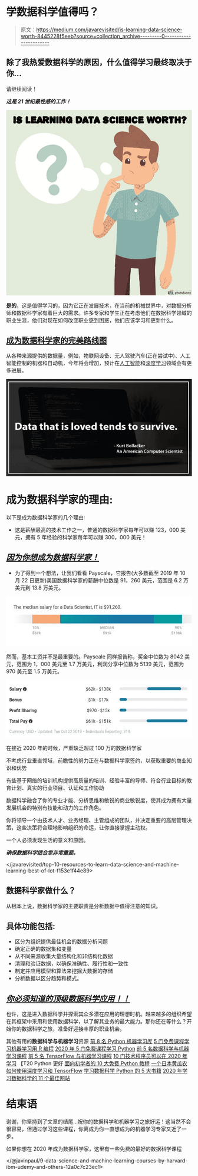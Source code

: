 # 学数据科学值得吗？

> 原文：<https://medium.com/javarevisited/is-learning-data-science-worth-8445228f5eeb?source=collection_archive---------0----------------------->

## 除了我热爱数据科学的原因，什么值得学习最终取决于你...

请继续阅读！

***这是 21 世纪最性感的工作！***

![](img/24001c8ece7bbeaa4cff4d9fc23f62ea.png)

**是的**，这是值得学习的，因为它正在发展技术，在当前的机械世界中，对数据分析师和数据科学家有着巨大的需求。许多专家和学生正在考虑他们在数据科学领域的职业生涯，他们对现在如何改变职业感到困惑，他们应该学习和更新什么。

## [成为数据科学家的完美路线图](https://techvidvan.com/tutorials/how-to-become-a-data-scientist/)

从各种来源提供的数据量，例如，物联网设备、无人驾驶汽车(正在尝试中)、人工智能控制的机器和自动机，今年将会增加，预计在[人工智能](https://javarevisited.blogspot.com/2019/10/top-5-courses-to-learn-artificial-intelligence-AI.html)和[深度学习](https://hackernoon.com/10-machine-learning-data-science-and-deep-learning-courses-for-programmers-7edc56078cde)领域会有更多进展。

![](img/68febec2f5dad0fdde9331a3e80e494a.png)

# 成为数据科学家的理由:

以下是成为数据科学家的几个理由:

*   这是薪酬最高的技术工作之一，普通的数据科学家每年可以赚 123，000 美元，拥有 5 年经验的科学家每年可以赚 300，000 美元！

## [***因为你想成为数据科学家！***](https://techvidvan.com/tutorials/what-is-data-science/)

*   为了得到一个想法，让我们看看 Payscale，它报告(大多数截至 2019 年 10 月 22 日更新)美国数据科学家的薪酬中位数是 91，260 美元，范围是 6.2 万美元到 13.8 万美元。

[![](img/9fec745d3ca534164aa4a4c8a9f1992d.png)](https://medium.com/javarevisited/these-are-the-highest-paying-tech-jobs-programmers-can-aim-to-increase-their-pay-c59e1eeb6904?source=post_page-----36ba58865681----------------------)

然而，基本工资并不是最重要的。Payscale 同样报告称，奖金中位数为 8042 美元，范围为 1，000 美元至 1.7 万美元，利润分享中位数为 5139 美元，范围为 970 美元至 1.5 万美元。

![](img/2c455254ca9e5e7deab809dc2878a9bb.png)

在接近 2020 年的时候，严重缺乏超过 100 万的数据科学家

不考虑行业垂直领域，前瞻性的努力正在与数据科学家签约，以获取重要的商业知识和优势

有些基于网络的培训机构提供高质量的培训、经验丰富的导师、符合行业目标的教育计划、真实的行业项目、认证和工作协助

数据科学融合了你的专业才能、分析思维和敏锐的商业敏锐度，使其成为拥有大量发展机会的特别有技能和动力的工作角色。

你将领导一个由技术人才、业务经理、主管组成的团队，并决定重要的高层管理决策，这些决策将合理地影响组织的命运，让你直接掌握主动权。

一个人必须发现生活的意义和原因。

***确保数据科学适合您非常重要。***

</javarevisited/top-10-resources-to-learn-data-science-and-machine-learning-best-of-lot-f153e1f44e89>  

## 数据科学家做什么？

从根本上说，数据科学家的主要职责是分析数据中值得注意的知识。

## 具体功能包括:

*   区分为组织提供最佳机会的数据分析问题
*   确定正确的数据集和变量
*   从不同来源收集大量结构化和非结构化数据
*   清理和验证数据，以确保准确性、履行性和一致性
*   制定并应用模型和算法来挖掘大数据的存储
*   分析数据以区分趋势和模式。

## [***你必须知道的顶级数据科学应用！！***](https://techvidvan.com/tutorials/data-science-applications/)

也许，这是进入数据科学并探索其众多潜在应用的理想时机。越来越多的组织希望在其框架中采用和使用数据科学，以了解其业务的最大能力。那你还在等什么？开始你的数据科学之旅，准备好迎接丰厚的职业机会。

其他有用的**数据科学与机器学习**资源
[前 8 名 Python 机器学习库](https://javarevisited.blogspot.com/2018/10/top-8-python-libraries-for-data-science-machine-learning.html)
[5 门免费课程学习机器学习用 R 编程](http://www.java67.com/2018/09/top-5-free-R-programming-courses-for-Data-Science-Machine-Learning-Programmers.html)
[2020 年 5 门免费课程学习 Python](http://www.java67.com/2018/02/5-free-python-online-courses-for-beginners.html)
[前 5 名数据科学与机器学习课程](https://hackernoon.com/top-5-data-science-and-machine-learning-course-for-programmers-e724cfb9940a)
[前 5 名 TensorFlow 与机器学习课程](https://hackernoon.com/top-5-tensorflow-and-ml-courses-for-programmers-8b30111cad2c)
[10 门技术程序员可以在 2020 年学习](http://www.java67.com/2018/01/top-10-web-mobile-and-big-data-framework-libraries-technologies-programmers-should-learn-in-2018.html) 【T20 Python 更好
[面向初学者的 10 大免费 Python 教程](https://dev.to/javinpaul/top-5-places-to-learn-python-programming-for-free-m4c)
[一个日本黄瓜农如何使用深度学习和 TensorFlow](https://cloud.google.com/blog/products/gcp/how-a-japanese-cucumber-farmer-is-using-deep-learning-and-tensorflow)
[学习数据科学 Python 的 5 大书籍](https://javarevisited.blogspot.com/2019/08/top-5-python-books-for-data-science-and-machine-learning.html)
[2020 年学习数据科学的 11 个最佳网站](https://dev.to/javinpaul/11-best-resources-to-learn-data-science-and-machine-learning-in-2020-2od)

# 结束语

谢谢，你坚持到了文章的结尾…祝你的数据科学和机器学习之旅好运！这当然不会很容易，但通过学习这些课程，你离成为你一直想成为的机器学习专家又近了一步。

如果你想在 2020 年成为数据科学家，这里有一些免费的最好的数据科学课程

</@javinpaul/9-data-science-and-machine-learning-courses-by-harvard-ibm-udemy-and-others-12a0c7c23ec1> 